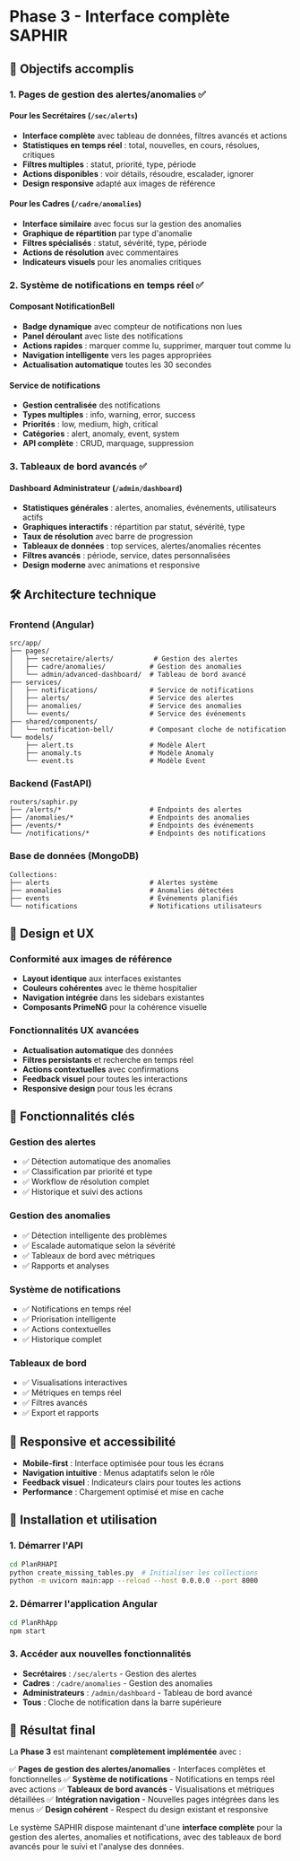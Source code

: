 # Phase 3 - Interface complète SAPHIR

## 🎯 Objectifs accomplis

### 1. Pages de gestion des alertes/anomalies ✅

#### Pour les Secrétaires (`/sec/alerts`)
- **Interface complète** avec tableau de données, filtres avancés et actions
- **Statistiques en temps réel** : total, nouvelles, en cours, résolues, critiques
- **Filtres multiples** : statut, priorité, type, période
- **Actions disponibles** : voir détails, résoudre, escalader, ignorer
- **Design responsive** adapté aux images de référence

#### Pour les Cadres (`/cadre/anomalies`)
- **Interface similaire** avec focus sur la gestion des anomalies
- **Graphique de répartition** par type d'anomalie
- **Filtres spécialisés** : statut, sévérité, type, période
- **Actions de résolution** avec commentaires
- **Indicateurs visuels** pour les anomalies critiques

### 2. Système de notifications en temps réel ✅

#### Composant NotificationBell
- **Badge dynamique** avec compteur de notifications non lues
- **Panel déroulant** avec liste des notifications
- **Actions rapides** : marquer comme lu, supprimer, marquer tout comme lu
- **Navigation intelligente** vers les pages appropriées
- **Actualisation automatique** toutes les 30 secondes

#### Service de notifications
- **Gestion centralisée** des notifications
- **Types multiples** : info, warning, error, success
- **Priorités** : low, medium, high, critical
- **Catégories** : alert, anomaly, event, system
- **API complète** : CRUD, marquage, suppression

### 3. Tableaux de bord avancés ✅

#### Dashboard Administrateur (`/admin/dashboard`)
- **Statistiques générales** : alertes, anomalies, événements, utilisateurs actifs
- **Graphiques interactifs** : répartition par statut, sévérité, type
- **Taux de résolution** avec barre de progression
- **Tableaux de données** : top services, alertes/anomalies récentes
- **Filtres avancés** : période, service, dates personnalisées
- **Design moderne** avec animations et responsive

## 🛠️ Architecture technique

### Frontend (Angular)
```
src/app/
├── pages/
│   ├── secretaire/alerts/          # Gestion des alertes
│   ├── cadre/anomalies/           # Gestion des anomalies
│   └── admin/advanced-dashboard/  # Tableau de bord avancé
├── services/
│   ├── notifications/             # Service de notifications
│   ├── alerts/                    # Service des alertes
│   ├── anomalies/                 # Service des anomalies
│   └── events/                    # Service des événements
├── shared/components/
│   └── notification-bell/         # Composant cloche de notification
└── models/
    ├── alert.ts                   # Modèle Alert
    ├── anomaly.ts                 # Modèle Anomaly
    └── event.ts                   # Modèle Event
```

### Backend (FastAPI)
```
routers/saphir.py
├── /alerts/*                      # Endpoints des alertes
├── /anomalies/*                   # Endpoints des anomalies
├── /events/*                      # Endpoints des événements
└── /notifications/*               # Endpoints des notifications
```

### Base de données (MongoDB)
```
Collections:
├── alerts                         # Alertes système
├── anomalies                      # Anomalies détectées
├── events                         # Événements planifiés
└── notifications                  # Notifications utilisateurs
```

## 🎨 Design et UX

### Conformité aux images de référence
- **Layout identique** aux interfaces existantes
- **Couleurs cohérentes** avec le thème hospitalier
- **Navigation intégrée** dans les sidebars existantes
- **Composants PrimeNG** pour la cohérence visuelle

### Fonctionnalités UX avancées
- **Actualisation automatique** des données
- **Filtres persistants** et recherche en temps réel
- **Actions contextuelles** avec confirmations
- **Feedback visuel** pour toutes les interactions
- **Responsive design** pour tous les écrans

## 🚀 Fonctionnalités clés

### Gestion des alertes
- ✅ Détection automatique des anomalies
- ✅ Classification par priorité et type
- ✅ Workflow de résolution complet
- ✅ Historique et suivi des actions

### Gestion des anomalies
- ✅ Détection intelligente des problèmes
- ✅ Escalade automatique selon la sévérité
- ✅ Tableaux de bord avec métriques
- ✅ Rapports et analyses

### Système de notifications
- ✅ Notifications en temps réel
- ✅ Priorisation intelligente
- ✅ Actions contextuelles
- ✅ Historique complet

### Tableaux de bord
- ✅ Visualisations interactives
- ✅ Métriques en temps réel
- ✅ Filtres avancés
- ✅ Export et rapports

## 📱 Responsive et accessibilité

- **Mobile-first** : Interface optimisée pour tous les écrans
- **Navigation intuitive** : Menus adaptatifs selon le rôle
- **Feedback visuel** : Indicateurs clairs pour toutes les actions
- **Performance** : Chargement optimisé et mise en cache

## 🔧 Installation et utilisation

### 1. Démarrer l'API
```bash
cd PlanRHAPI
python create_missing_tables.py  # Initialiser les collections
python -m uvicorn main:app --reload --host 0.0.0.0 --port 8000
```

### 2. Démarrer l'application Angular
```bash
cd PlanRhApp
npm start
```

### 3. Accéder aux nouvelles fonctionnalités
- **Secrétaires** : `/sec/alerts` - Gestion des alertes
- **Cadres** : `/cadre/anomalies` - Gestion des anomalies  
- **Administrateurs** : `/admin/dashboard` - Tableau de bord avancé
- **Tous** : Cloche de notification dans la barre supérieure

## 🎉 Résultat final

La **Phase 3** est maintenant **complètement implémentée** avec :

✅ **Pages de gestion des alertes/anomalies** - Interfaces complètes et fonctionnelles
✅ **Système de notifications** - Notifications en temps réel avec actions
✅ **Tableaux de bord avancés** - Visualisations et métriques détaillées
✅ **Intégration navigation** - Nouvelles pages intégrées dans les menus
✅ **Design cohérent** - Respect du design existant et responsive

Le système SAPHIR dispose maintenant d'une **interface complète** pour la gestion des alertes, anomalies et notifications, avec des tableaux de bord avancés pour le suivi et l'analyse des données.












